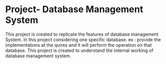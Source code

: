 # Project- Database Management System
 This project is created to replicate the features of database management System. In this project considering one specific database. ex : provide the implementations at the quires and it will perform the operation on that database. This project is created to understand the internal working of database management system.
